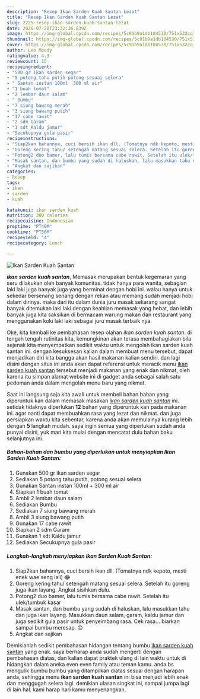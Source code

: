 ```yaml
---
description: "Resep Ikan Sarden Kuah Santan Lezat"
title: "Resep Ikan Sarden Kuah Santan Lezat"
slug: 2225-resep-ikan-sarden-kuah-santan-lezat
date: 2020-07-20T23:32:36.839Z
image: https://img-global.cpcdn.com/recipes/5c91b9a1db104530/751x532cq70/ikan-sarden-kuah-santan-foto-resep-utama.jpg
thumbnail: https://img-global.cpcdn.com/recipes/5c91b9a1db104530/751x532cq70/ikan-sarden-kuah-santan-foto-resep-utama.jpg
cover: https://img-global.cpcdn.com/recipes/5c91b9a1db104530/751x532cq70/ikan-sarden-kuah-santan-foto-resep-utama.jpg
author: Leo Moody
ratingvalue: 4.3
reviewcount: 15
recipeingredient:
- "500 gr ikan sarden segar"
- "5 potong tahu putih potong sesuai selera"
- " Santan instan 100ml  300 ml air"
- "1 buah tomat"
- "2 lembar daun salam"
- " Bumbu"
- "7 siung bawang merah"
- "3 siung bawang putih"
- "17 cabe rawit"
- "2 sdm Garam"
- "1 sdt Kaldu jamur"
- "Secukupnya gula pasir"
recipeinstructions:
- "Siap2kan bahannya, cuci bersih ikan dll. (Tomatnya ndk kepoto, mesti enek wae seng lali) 😂"
- "Goreng kering tahu/ setengah matang sesuai selera. Setelah itu goreng juga ikan layang. Angkat sisihkan dulu."
- "Potong2 duo bamer, lalu tumis bersama cabe rawit. Setelah itu ulek/tumbuk kasar"
- "Masak santan, dan bumbu yang sudah di haluskan, lalu masukkan tahu dan juga ikan layang. Masukkan daun salam, garam, kaldu jamur dan juga sedikit gula pasir untuk penyeimbang rasa. Cek rasa... biarkan sampai bumbu meresap. 😍"
- "Angkat dan sajikan"
categories:
- Resep
tags:
- ikan
- sarden
- kuah

katakunci: ikan sarden kuah 
nutrition: 300 calories
recipecuisine: Indonesian
preptime: "PT40M"
cooktime: "PT56M"
recipeyield: "4"
recipecategory: Lunch

---
```



![Ikan Sarden Kuah Santan](https://img-global.cpcdn.com/recipes/5c91b9a1db104530/751x532cq70/ikan-sarden-kuah-santan-foto-resep-utama.jpg)

<b><i>ikan sarden kuah santan</i></b>, Memasak merupakan bentuk kegemaran yang seru dilakukan oleh banyak komunitas. tidak hanya para wanita, sebagian laki laki juga banyak juga yang berminat dengan hobi ini. walau hanya untuk sekedar bersenang senang dengan rekan atau memang sudah menjadi hobi dalam dirinya. maka dari itu dalam dunia juru masak sekarang sangat banyak ditemukan laki laki dengan keahlian memasak yang hebat, dan lebih banyak juga kita saksikan di bermacam warung makan dan restaurant yang menggunakan koki laki laki sebagai juru masak terbaik nya.

Oke, kita kembali ke pembahasan resep olahan <i>ikan sarden kuah santan</i>. di tengah tengah rutinitas kita, kemungkinan akan terasa membahagiakan bila sejenak kita menyempatkan sedikit waktu untuk mengolah ikan sarden kuah santan ini. dengan kesuksesan kalian dalam membuat menu tersebut, dapat menjadikan diri kita bangga akan hasil makanan kalian sendiri. dan lagi disini dengan situs ini anda akan dapat referensi untuk meracik menu <u>ikan sarden kuah santan</u> tersebut menjadi makanan yang enak dan nikmat, oleh karena itu simpan alamat website ini di gadget anda sebagai salah satu pedoman anda dalam mengolah menu baru yang nikmat.




Saat ini langsung saja kita awali untuk membeli bahan bahan yang diperuntuk kan dalam memasak masakan <u><i>ikan sarden kuah santan</i></u> ini. setidak tidaknya diperlukan <b>12</b> bahan yang diperuntuk kan pada makanan ini. agar nanti dapat membuahkan rasa yang lezat dan nikmat. dan juga persiapkan waktu kita sebentar, karena anda akan memulainya kurang lebih dengan <b>5</b> langkah mudah. saya ingin semua yang diperlukan sudah anda punyai disini, yuk mari kita mulai dengan mencatat dulu bahan baku selanjutnya ini.

<!--inarticleads1-->

##### Bahan-bahan dan bumbu yang diperlukan untuk menyiapkan Ikan Sarden Kuah Santan:

1. Gunakan 500 gr ikan sarden segar
1. Sediakan 5 potong tahu putih, potong sesuai selera
1. Gunakan  Santan instan 100ml + 300 ml air
1. Siapkan 1 buah tomat
1. Ambil 2 lembar daun salam
1. Sediakan  Bumbu
1. Sediakan 7 siung bawang merah
1. Ambil 3 siung bawang putih
1. Gunakan 17 cabe rawit
1. Siapkan 2 sdm Garam
1. Gunakan 1 sdt Kaldu jamur
1. Sediakan Secukupnya gula pasir




<!--inarticleads2-->

##### Langkah-langkah menyiapkan Ikan Sarden Kuah Santan:

1. Siap2kan bahannya, cuci bersih ikan dll. (Tomatnya ndk kepoto, mesti enek wae seng lali) 😂
1. Goreng kering tahu/ setengah matang sesuai selera. Setelah itu goreng juga ikan layang. Angkat sisihkan dulu.
1. Potong2 duo bamer, lalu tumis bersama cabe rawit. Setelah itu ulek/tumbuk kasar
1. Masak santan, dan bumbu yang sudah di haluskan, lalu masukkan tahu dan juga ikan layang. Masukkan daun salam, garam, kaldu jamur dan juga sedikit gula pasir untuk penyeimbang rasa. Cek rasa... biarkan sampai bumbu meresap. 😍
1. Angkat dan sajikan




Demikianlah sedikit pembahasan hidangan tentang bumbu <u>ikan sarden kuah santan</u> yang enak. saya berharap anda sudah mengerti dengan pembahasan diatas, dan kalian dapat praktek ulang di lain waktu untuk di hidangkan dalam aneka even even family atau teman kamu. anda bs mengulik bumbu bumbu yang ditampilkan diatas sesuai dengan harapan anda, sehingga menu <b>ikan sarden kuah santan</b> ini bisa menjadi lebih enak dan menggugah selera lagi. demikian ulasan singkat ini, sampai jumpa lagi di lain hal. kami harap hari kamu menyenangkan.
